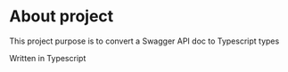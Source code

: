 # About project
This project purpose is to convert a Swagger API doc to Typescript types

Written in Typescript
